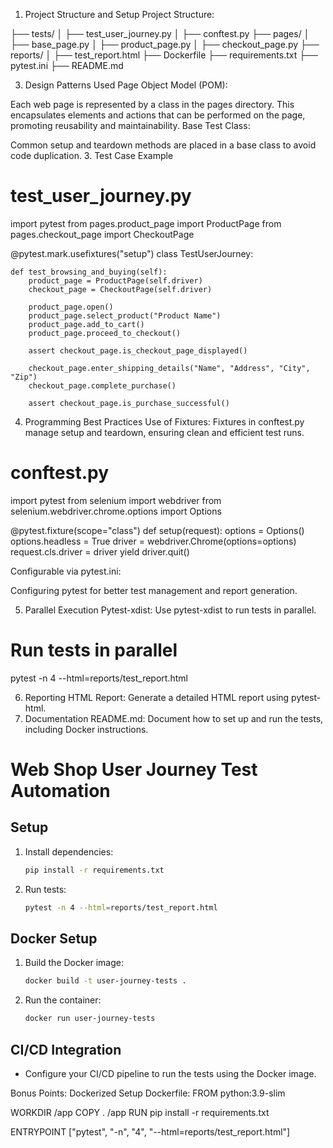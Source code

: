 1. Project Structure and Setup
Project Structure:

├── tests/
│   ├── test_user_journey.py
│   ├── conftest.py
├── pages/
│   ├── base_page.py
│   ├── product_page.py
│   ├── checkout_page.py
├── reports/
│   ├── test_report.html
├── Dockerfile
├── requirements.txt
├── pytest.ini
├── README.md

3. Design Patterns Used
Page Object Model (POM):

Each web page is represented by a class in the pages directory. This encapsulates elements and actions that can be performed on the page, promoting reusability and maintainability.
Base Test Class:

Common setup and teardown methods are placed in a base class to avoid code duplication.
3. Test Case Example
   # test_user_journey.py
import pytest
from pages.product_page import ProductPage
from pages.checkout_page import CheckoutPage

@pytest.mark.usefixtures("setup")
class TestUserJourney:

    def test_browsing_and_buying(self):
        product_page = ProductPage(self.driver)
        checkout_page = CheckoutPage(self.driver)
        
        product_page.open()
        product_page.select_product("Product Name")
        product_page.add_to_cart()
        product_page.proceed_to_checkout()

        assert checkout_page.is_checkout_page_displayed()

        checkout_page.enter_shipping_details("Name", "Address", "City", "Zip")
        checkout_page.complete_purchase()
        
        assert checkout_page.is_purchase_successful()
4. Programming Best Practices
Use of Fixtures:
Fixtures in conftest.py manage setup and teardown, ensuring clean and efficient test runs.
  # conftest.py
import pytest
from selenium import webdriver
from selenium.webdriver.chrome.options import Options

@pytest.fixture(scope="class")
def setup(request):
    options = Options()
    options.headless = True
    driver = webdriver.Chrome(options=options)
    request.cls.driver = driver
    yield
    driver.quit()

Configurable via pytest.ini:

Configuring pytest for better test management and report generation.

5. Parallel Execution
Pytest-xdist:
Use pytest-xdist to run tests in parallel.

# Run tests in parallel
pytest -n 4 --html=reports/test_report.html

6. Reporting
HTML Report:
Generate a detailed HTML report using pytest-html.
7. Documentation
README.md:
Document how to set up and run the tests, including Docker instructions.


# Web Shop User Journey Test Automation

## Setup
1. Install dependencies:
    ```bash
    pip install -r requirements.txt
    ```
2. Run tests:
    ```bash
    pytest -n 4 --html=reports/test_report.html
    ```

## Docker Setup
1. Build the Docker image:
    ```bash
    docker build -t user-journey-tests .
    ```
2. Run the container:
    ```bash
    docker run user-journey-tests
    ```

## CI/CD Integration
- Configure your CI/CD pipeline to run the tests using the Docker image.

Bonus Points: Dockerized Setup
Dockerfile:
FROM python:3.9-slim

WORKDIR /app
COPY . /app
RUN pip install -r requirements.txt

ENTRYPOINT ["pytest", "-n", "4", "--html=reports/test_report.html"]
